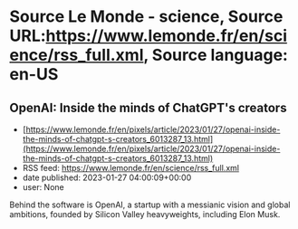 # Source Le Monde - science, Source URL:https://www.lemonde.fr/en/science/rss_full.xml, Source language: en-US

## OpenAI: Inside the minds of ChatGPT's creators
 - [https://www.lemonde.fr/en/pixels/article/2023/01/27/openai-inside-the-minds-of-chatgpt-s-creators_6013287_13.html](https://www.lemonde.fr/en/pixels/article/2023/01/27/openai-inside-the-minds-of-chatgpt-s-creators_6013287_13.html)
 - RSS feed: https://www.lemonde.fr/en/science/rss_full.xml
 - date published: 2023-01-27 04:00:09+00:00
 - user: None

Behind the software is OpenAI, a startup with a messianic vision and global ambitions, founded by Silicon Valley heavyweights, including Elon Musk.
